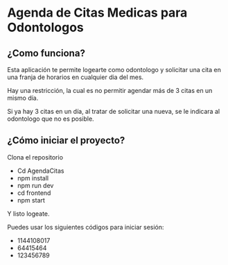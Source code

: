 # Agenda de Citas Medicas para Odontologos

## ¿Como funciona?

Esta aplicación te permite logearte como odontologo y solicitar una cita en una franja de horarios en cualquier dia del mes.

Hay una restricción, la cual es no permitir agendar más de 3 citas en un mismo día.

Si ya hay 3 citas en un día, al tratar de solicitar una nueva, se le indicara al odontologo que no es posible.

## ¿Cómo iniciar el proyecto?

Clona el repositorio

- Cd AgendaCitas
- npm install
- npm run dev
- cd frontend
- npm start

Y listo logeate.

Puedes usar los siguientes códigos para iniciar sesión:

- 1144108017
- 64415464
- 123456789
